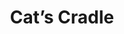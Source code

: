 ---
title: "Cat’s Cradle"
slug: "cat-s-cradle"
subtitle: ""
publisher: "Holt, Rinehart and Winston"
published: "1963"
asin: "038533348X"
authors: 
  - kurt-vonnegut
started: "2015-02-28"
start_year: "2015"
finished: "2015-03-01"
---